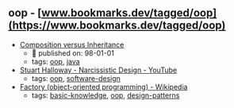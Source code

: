 oop - [www.bookmarks.dev/tagged/oop](https://www.bookmarks.dev/tagged/oop)
---
* [Composition versus Inheritance](https://www.artima.com/designtechniques/compoinh.html)
    * :calendar: published on: 98-01-01
    * tags: [oop](../tagged/oop.md), [java](../tagged/java.md)
* [Stuart Halloway - Narcissistic Design - YouTube](https://www.youtube.com/watch?v=LEZv-kQUSi4)
    * tags: [oop](../tagged/oop.md), [software-design](../tagged/software-design.md)
* [Factory (object-oriented programming) - Wikipedia](https://en.wikipedia.org/wiki/Factory_(object-oriented_programming))
    * tags: [basic-knowledge](../tagged/basic-knowledge.md), [oop](../tagged/oop.md), [design-patterns](../tagged/design-patterns.md)
